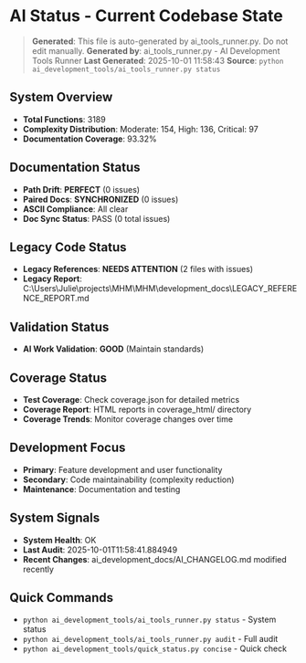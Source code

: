 # AI Status - Current Codebase State

> **Generated**: This file is auto-generated by ai_tools_runner.py. Do not edit manually.
> **Generated by**: ai_tools_runner.py - AI Development Tools Runner
> **Last Generated**: 2025-10-01 11:58:43
> **Source**: `python ai_development_tools/ai_tools_runner.py status`

## System Overview
- **Total Functions**: 3189
- **Complexity Distribution**: Moderate: 154, High: 136, Critical: 97
- **Documentation Coverage**: 93.32%
## Documentation Status
- **Path Drift**: **PERFECT** (0 issues)
- **Paired Docs**: **SYNCHRONIZED** (0 issues)
- **ASCII Compliance**: All clear
- **Doc Sync Status**: PASS (0 total issues)

## Legacy Code Status
- **Legacy References**: **NEEDS ATTENTION** (2 files with issues)
- **Legacy Report**: C:\Users\Julie\projects\MHM\MHM\development_docs\LEGACY_REFERENCE_REPORT.md

## Validation Status
- **AI Work Validation**: **GOOD** (Maintain standards)

## Coverage Status
- **Test Coverage**: Check coverage.json for detailed metrics
- **Coverage Report**: HTML reports in coverage_html/ directory
- **Coverage Trends**: Monitor coverage changes over time

## Development Focus
- **Primary**: Feature development and user functionality
- **Secondary**: Code maintainability (complexity reduction)
- **Maintenance**: Documentation and testing

## System Signals
- **System Health**: OK
- **Last Audit**: 2025-10-01T11:58:41.884949
- **Recent Changes**: ai_development_docs/AI_CHANGELOG.md modified recently

## Quick Commands
- `python ai_development_tools/ai_tools_runner.py status` - System status
- `python ai_development_tools/ai_tools_runner.py audit` - Full audit
- `python ai_development_tools/quick_status.py concise` - Quick check

